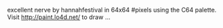 excellent nerve by hannahfestival in 64x64 #pixels using the C64 palette. Visit http://paint.lo4d.net/ to draw ... 